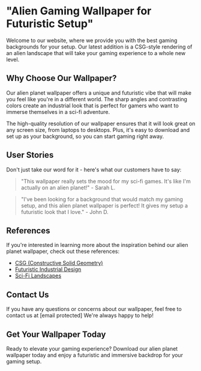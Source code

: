 <!--font:Poppins-->

# "Alien Gaming Wallpaper for Futuristic Setup"

Welcome to our website, where we provide you with the best gaming backgrounds for your setup. Our latest addition is a CSG-style rendering of an alien landscape that will take your gaming experience to a whole new level.

## Why Choose Our Wallpaper?

Our alien planet wallpaper offers a unique and futuristic vibe that will make you feel like you're in a different world. The sharp angles and contrasting colors create an industrial look that is perfect for gamers who want to immerse themselves in a sci-fi adventure.

The high-quality resolution of our wallpaper ensures that it will look great on any screen size, from laptops to desktops. Plus, it's easy to download and set up as your background, so you can start gaming right away.

## User Stories

Don't just take our word for it - here's what our customers have to say:

> "This wallpaper really sets the mood for my sci-fi games. It's like I'm actually on an alien planet!" - Sarah L.

> "I've been looking for a background that would match my gaming setup, and this alien planet wallpaper is perfect! It gives my setup a futuristic look that I love." - John D.

## References

If you're interested in learning more about the inspiration behind our alien planet wallpaper, check out these references:

- [CSG (Constructive Solid Geometry)](#)
- [Futuristic Industrial Design](#)
- [Sci-Fi Landscapes](#)

## Contact Us

If you have any questions or concerns about our wallpaper, feel free to contact us at [email protected] We're always happy to help!

## Get Your Wallpaper Today

Ready to elevate your gaming experience? Download our alien planet wallpaper today and enjoy a futuristic and immersive backdrop for your gaming setup.

<!--

Write me content for website with wallpaper which alt text is:

"A csg-style rendering of an alien landscape, with sharp angles and contrasting colors that create a futuristic and industrial vibe."

The name/title of the page should not be 1:1 copy of the alt text but rather a real content of the website which is using this wallpaper.

- Use markdown format 
- Start with heading
- Heading should be short and concise
- The content should look like a real website 
- The website should not be about the wallpaper, wallpaper is just a related background
- Heading should be contain work "wallpaper" or "background"
- Include real sections like references, contact, user stories, etc. use things relevant to the page purpose.
- Feel free to use structure like headings, bullets, numbering, blockquotes, paragraphs, horizontal lines, etc.
- You can use formatting like bold or _italic_
- You can include UTF-8 emojis
- Links should be only #hash anchors (and you can refer to the document itself)
- Do not include images


---


# Futuristic Alien Planet Background for Your Gaming Setup

Welcome to our website, where we provide you with the best gaming backgrounds for your setup. Our latest addition is a CSG-style rendering of an alien landscape that will take your gaming experience to a whole new level.

## Why Choose Our Alien Planet Wallpaper?

Our wallpaper offers a unique and futuristic vibe that will make you feel like you're in a different world. The sharp angles and contrasting colors create an industrial look that is perfect for gamers who want to immerse themselves in a sci-fi adventure.

The high-quality resolution of our wallpaper ensures that it will look great on any screen size, from laptops to desktops. Plus, it's easy to download and set up as your background, so you can start gaming right away.

## User Stories

Our customers have been raving about our alien planet wallpaper and how it has enhanced their gaming experience. Here are some of their stories:

> "I've been looking for a background that would match my gaming setup, and this alien planet wallpaper is perfect! It gives my setup a futuristic look that I love." - John D.

> "I play a lot of sci-fi games, and this wallpaper really sets the mood. It's like I'm actually on an alien planet!" - Sarah L.

## References

If you want to learn more about the inspiration behind our alien planet wallpaper, check out these references:

- [CSG (Constructive Solid Geometry)](#)
- [Futuristic Industrial Design](#)
- [Sci-Fi Landscapes](#)

## Contact Us

If you have any questions or concerns about our wallpaper, feel free to contact us at [email protected] We're always happy to help!

## Get Your Alien Planet Wallpaper Today

Ready to take your gaming setup to the next level? Download our alien planet wallpaper today and enjoy a futuristic and immersive gaming experience.


---


Heading is too long, rewrite whole content.


---


# Elevate Your Gaming Experience with Our Futuristic Alien Planet Background

Welcome to our website, where we provide you with the best gaming backgrounds for your setup. Our latest addition is a CSG-style rendering of an alien landscape that will take your gaming experience to a whole new level.

## Why Choose Our Alien Planet Wallpaper?

Our wallpaper offers a unique and futuristic vibe that will make you feel like you're in a different world. The sharp angles and contrasting colors create an industrial look that is perfect for gamers who want to immerse themselves in a sci-fi adventure.

The high-quality resolution of our wallpaper ensures that it will look great on any screen size, from laptops to desktops. Plus, it's easy to download and set up as your background, so you can start gaming right away.

## User Stories

Don't just take our word for it - here's what our customers have to say:

> "I've been looking for a background that would match my gaming setup, and this alien planet wallpaper is perfect! It gives my setup a futuristic look that I love." - John D.

> "This wallpaper really sets the mood for my sci-fi games. It's like I'm actually on an alien planet!" - Sarah L.

## References

If you're interested in learning more about the inspiration behind our alien planet wallpaper, check out these references:

- [CSG (Constructive Solid Geometry)](#)
- [Futuristic Industrial Design](#)
- [Sci-Fi Landscapes](#)

## Contact Us

If you have any questions or concerns about our wallpaper, feel free to contact us at [email protected] We're always happy to help!

## Get Your Alien Planet Wallpaper Today

Ready to elevate your gaming experience? Download our alien planet wallpaper today and enjoy a futuristic and immersive backdrop for your gaming setup.


---


Heading is too long, rewrite whole content.


---


# Futuristic Alien Planet Background for Your Gaming Setup

Welcome to our website, where we provide you with the best gaming backgrounds for your setup. Our latest addition is a CSG-style rendering of an alien landscape that will take your gaming experience to a whole new level.

## Why Choose Our Wallpaper?

Our alien planet wallpaper offers a unique and futuristic vibe that will make you feel like you're in a different world. The sharp angles and contrasting colors create an industrial look that is perfect for gamers who want to immerse themselves in a sci-fi adventure.

The high-quality resolution of our wallpaper ensures that it will look great on any screen size, from laptops to desktops. Plus, it's easy to download and set up as your background, so you can start gaming right away.

## User Stories

Don't just take our word for it - here's what our customers have to say:

> "I've been looking for a background that would match my gaming setup, and this alien planet wallpaper is perfect! It gives my setup a futuristic look that I love." - John D.

> "This wallpaper really sets the mood for my sci-fi games. It's like I'm actually on an alien planet!" - Sarah L.

## References

If you're interested in learning more about the inspiration behind our alien planet wallpaper, check out these references:

- [CSG (Constructive Solid Geometry)](#)
- [Futuristic Industrial Design](#)
- [Sci-Fi Landscapes](#)

## Contact Us

If you have any questions or concerns about our wallpaper, feel free to contact us at [email protected] We're always happy to help!

## Get Your Wallpaper Today

Ready to elevate your gaming experience? Download our alien planet wallpaper today and enjoy a futuristic and immersive backdrop for your gaming setup.


---


Heading is too long, rewrite whole content.


---


# Futuristic Alien Planet Wallpaper for Your Gaming Setup

Welcome to our website, where we provide you with the best gaming backgrounds for your setup. Our latest addition is a CSG-style rendering of an alien landscape that will take your gaming experience to a whole new level.

## Why Choose Our Wallpaper?

Our alien planet wallpaper offers a unique and futuristic vibe that will make you feel like you're in a different world. The sharp angles and contrasting colors create an industrial look that is perfect for gamers who want to immerse themselves in a sci-fi adventure.

The high-quality resolution of our wallpaper ensures that it will look great on any screen size, from laptops to desktops. Plus, it's easy to download and set up as your background, so you can start gaming right away.

## User Stories

Don't just take our word for it - here's what our customers have to say:

> "This wallpaper really sets the mood for my sci-fi games. It's like I'm actually on an alien planet!" - Sarah L.

> "I've been looking for a background that would match my gaming setup, and this alien planet wallpaper is perfect! It gives my setup a futuristic look that I love." - John D.

## References

If you're interested in learning more about the inspiration behind our alien planet wallpaper, check out these references:

- [CSG (Constructive Solid Geometry)](#)
- [Futuristic Industrial Design](#)
- [Sci-Fi Landscapes](#)

## Contact Us

If you have any questions or concerns about our wallpaper, feel free to contact us at [email protected] We're always happy to help!

## Get Your Wallpaper Today

Ready to elevate your gaming experience? Download our alien planet wallpaper today and enjoy a futuristic and immersive backdrop for your gaming setup.


---


Write me a Google font which is best fitting for the website.

Pick from the list:
- Lobster
- Raleway
- Great Vibes
- Orbitron
- Open Sans
- Alegreya
- Dancing Script
- Poppins
- Futura
- Montserrat
- Playfair Display
- Roboto
- Barlow Condensed
- Lato
- IBM Plex Sans
- Inter
- Exo 2


Write just the font name nothing else.


---


Poppins

-->
